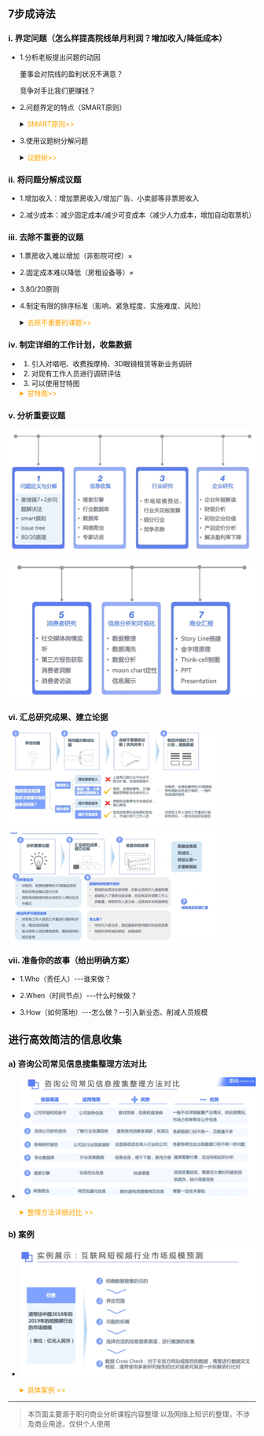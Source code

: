 
## 7步成诗法
### i.	界定问题（怎么样提高院线单月利润？增加收入/降低成本）
    
- 1.分析老板提出问题的动因

    董事会对院线的盈利状况不满意？

    竞争对手比我们更赚钱？

- 2.问题界定的特点（SMART原则）

    <details>
    <summary><span style="color: orange;">SMART原则>></summary>

    - ![alt text](_media_商业分析/问题转变为行动/问题界定的特点1.png)
    - ![alt text](_media_商业分析/问题转变为行动/问题界定的特点2.png )

    </details>

       
- 3.使用议题树分解问题

    <details>
    <summary><span style="color: orange;">议题树>></summary>

    ![alt text](_media_商业分析/问题转变为行动/议题书分解问题1.png ":size=50%")  

    ![alt text](_media_商业分析/问题转变为行动/议题树分解问题2.png ":size=50%")

    ![alt text](_media_商业分析/问题转变为行动/议题树分解问题3.png ":size=50%")

    ![alt text](_media_商业分析/问题转变为行动/议题树分解问题4.png ":size=50%")

    ![alt text](_media_商业分析/问题转变为行动/议题树分解问题5.png ":size=50%")

    ![alt text](_media_商业分析/问题转变为行动/议题树分解问题6.png ":size=50%")

    ![alt text](_media_商业分析/问题转变为行动/议题树分解问题7.png ":size=50%") 
    </details>

### ii.	将问题分解成议题

- 1.增加收入：增加票房收入/增加广告、小卖部等非票房收入

- 2.减少成本：减少固定成本/减少可变成本（减少人力成本，增加自动取票机）

    

### iii.	去除不重要的议题

- 1.票房收入难以增加（非影院可控）×

- 2.固定成本难以降低（房租设备等）×

- 3.80/20原则

- 4.制定有限的排序标准（影响、紧急程度、实施难度、风险）

    <details>

    <summary><span style="color: orange;">去除不重要的课题>></span></summary>

    ![alt text](_media_商业分析/问题转变为行动/去除不重要的问题1.png)

    ![alt text](_media_商业分析/问题转变为行动/去除不重要的问题2.png)

    </details>
 
### iv.	制定详细的工作计划，收集数据

- 1.	引入对唱吧、收费按摩椅、3D眼镜租赁等新业务调研

- 2.	对现有工作人员进行调研评估
        
- 3.	可以使用甘特图
    <details>
    <summary style=" color: orange;">甘特图>><span></summary>

    ![alt text](_media_商业分析/问题转变为行动/制定详细的工作计划1.png)

    ![alt text](_media_商业分析/问题转变为行动/制定详细的工作计划2.png)
    </details>
 
### v.	分析重要议题

![alt text](_media_商业分析/问题转变为行动/分析重要议题1.png)

![alt text](_media_商业分析/问题转变为行动/分析重要议题2.png)
 
### vi.	汇总研究成果、建立论据

![alt text](_media_商业分析/问题转变为行动/准备你的故事1.png)

![alt text](_media_商业分析/问题转变为行动/准备你的故事2.png)

### vii. 准备你的故事（给出明确方案）

- 1.Who（责任人）---谁来做？

- 2.When（时间节点）---什么时候做？

- 3.How（如何落地）---怎么做？--引入新业态、削减人员规模
 
 


## 进行高效简洁的信息收集
### a)	咨询公司常见信息搜集整理方法对比

- ![alt text](_media_商业分析/问题转变为行动/咨询公司常见信息搜集整理方法对比1.png)

    <details>
    <summary style=" color: orange;">整理方法详细对比 >></summary>
    
    ![alt text](_media_商业分析/问题转变为行动/咨询公司常见信息搜集整理方法对比2.png)
    ![alt text](_media_商业分析/问题转变为行动/咨询公司常见信息搜集整理方法对比3.png)
    ![alt text](_media_商业分析/问题转变为行动/咨询公司常见信息搜集整理方法对比4.png) 
    ![alt text](_media_商业分析/问题转变为行动/咨询公司常见信息搜集整理方法对比5.png) 
    ![alt text](_media_商业分析/问题转变为行动/咨询公司常见信息搜集整理方法对比6.png)
    ![alt text](_media_商业分析/问题转变为行动/咨询公司常见信息搜集整理方法对比7.png)
    ![alt text](_media_商业分析/问题转变为行动/咨询公司常见信息搜集整理方法对比8.png)
    ![alt text](_media_商业分析/问题转变为行动/咨询公司常见信息搜集整理方法对比9.png)
    ![alt text](_media_商业分析/问题转变为行动/咨询公司常见信息搜集整理方法对比10.png)
    ![alt text](_media_商业分析/问题转变为行动/咨询公司常见信息搜集整理方法对比11.png)
    ![alt text](_media_商业分析/问题转变为行动/咨询公司常见信息搜集整理方法对比12.png)
    ![alt text](_media_商业分析/问题转变为行动/咨询公司常见信息搜集整理方法对比13.png)
    ![alt text](_media_商业分析/问题转变为行动/咨询公司常见信息搜集整理方法对比14.png)
    ![alt text](_media_商业分析/问题转变为行动/咨询公司常见信息搜集整理方法对比15.png)
    </details>

### b)	案例
- ![alt text](_media_商业分析/问题转变为行动/案例1.png)

    <details>
    <summary style=" color: orange;">具体案例 >></summary>


    ![alt text](_media_商业分析/问题转变为行动/案例2.png)
    ![alt text](_media_商业分析/问题转变为行动/案例3.png) 
    ![alt text](_media_商业分析/问题转变为行动/案例4.png) 
    ![alt text](_media_商业分析/问题转变为行动/案例5.png) 
    ![alt text](_media_商业分析/问题转变为行动/案例6.png) 
    ![alt text](_media_商业分析/问题转变为行动/案例7.png) 
    
    </details>



---

> 本页面主要源于职问商业分析课程内容整理
> 以及网络上知识的整理，不涉及商业用途，仅供个人使用